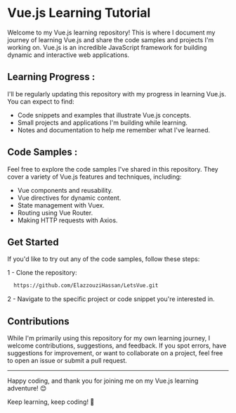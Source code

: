# Vue.js Learning Tutorial 

Welcome to my Vue.js learning repository! This is where I document my journey of learning Vue.js and share the code samples and projects I'm working on. Vue.js is an incredible JavaScript framework for building dynamic and interactive web applications.

## **Learning Progress :**

I'll be regularly updating this repository with my progress in learning Vue.js. You can expect to find:

- Code snippets and examples that illustrate Vue.js concepts.
- Small projects and applications I'm building while learning.
- Notes and documentation to help me remember what I've learned.

## **Code Samples :**

Feel free to explore the code samples I've shared in this repository. They cover a variety of Vue.js features and techniques, including:

- Vue components and reusability.
- Vue directives for dynamic content.
- State management with Vuex.
- Routing using Vue Router.
- Making HTTP requests with Axios.

## **Get Started**

If you'd like to try out any of the code samples, follow these steps:

1 - Clone the repository:

```bash
  https://github.com/ElazzouziHassan/LetsVue.git
```

2 - Navigate to the specific project or code snippet you're interested in.

## **Contributions**

While I'm primarily using this repository for my own learning journey, I welcome contributions, suggestions, and feedback. If you spot errors, have suggestions for improvement, or want to collaborate on a project, feel free to open an issue or submit a pull request.

---

Happy coding, and thank you for joining me on my Vue.js learning adventure! 😊

Keep learning, keep coding! 🚀